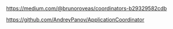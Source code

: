 https://medium.com/@brunoroveas/coordinators-b29329582cdb

https://github.com/AndreyPanov/ApplicationCoordinator
